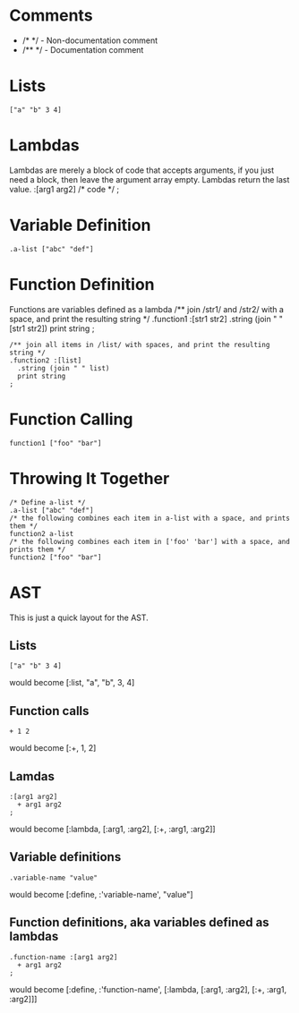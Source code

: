Comments
============
* /\* \*/   -  Non-documentation comment
* /\*\* \*/  -  Documentation comment

Lists
======
    ["a" "b" 3 4]

Lambdas
========
Lambdas are merely a block of code that accepts arguments, if you just need a block, then leave the argument array empty.
Lambdas return the last value.
    :[arg1 arg2]
      /* code */
    ;


Variable Definition
=====================
    .a-list ["abc" "def"]


Function Definition
=======================
Functions are variables defined as a lambda
    /** join /str1/ and /str2/ with a space, and print the resulting string */
    .function1 :[str1 str2]
      .string (join " " [str1 str2])
      print string
    ;

    /** join all items in /list/ with spaces, and print the resulting string */
    .function2 :[list]
      .string (join " " list)
      print string
    ;

Function Calling
====================
    function1 ["foo" "bar"]


Throwing It Together
=====================
    /* Define a-list */
    .a-list ["abc" "def"]
    /* the following combines each item in a-list with a space, and prints them */
    function2 a-list
    /* the following combines each item in ['foo' 'bar'] with a space, and prints them */
    function2 ["foo" "bar"]

AST
===
This is just a quick layout for the AST.

## Lists ##
    ["a" "b" 3 4]
would become
    [:list, "a", "b", 3, 4]

## Function calls ##
    + 1 2
would become
    [:+, 1, 2]

## Lamdas ##
    :[arg1 arg2]
      + arg1 arg2
    ;
would become
    [:lambda, [:arg1, :arg2], [:+, :arg1, :arg2]]

## Variable definitions ##
    .variable-name "value"
would become
    [:define, :'variable-name', "value"]

## Function definitions, aka variables defined as lambdas ##
    .function-name :[arg1 arg2]
      + arg1 arg2
    ;
would become
    [:define, :'function-name',
      [:lambda, [:arg1, :arg2],
         [:+, :arg1, :arg2]]]

